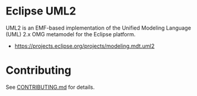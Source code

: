 # Eclipse UML2

UML2 is an EMF-based implementation of the Unified Modeling Language (UML) 2.x OMG metamodel for the Eclipse platform. 

* https://projects.eclipse.org/projects/modeling.mdt.uml2

# Contributing

See [CONTRIBUTING.md](CONTRIBUTING.md) for details.
